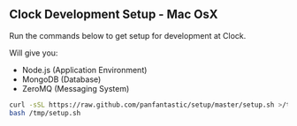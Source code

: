 ## Clock Development Setup - Mac OsX

Run the commands below to get setup for development at Clock.

Will give you:

* Node.js (Application Environment)
* MongoDB (Database)
* ZeroMQ (Messaging System)

```sh
curl -sSL https://raw.github.com/panfantastic/setup/master/setup.sh >/tmp/setup.sh
bash /tmp/setup.sh
```
